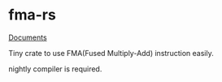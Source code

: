 # fma-rs

[Documents](https://docs.rs/fma)

Tiny crate to use FMA(Fused Multiply-Add) instruction easily.

nightly compiler is required.